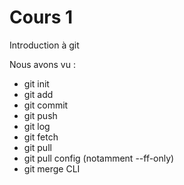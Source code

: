 # Cours 1

Introduction à git

Nous avons vu :

- git init
- git add
- git commit
- git push
- git log
- git fetch
- git pull
- git pull config (notamment --ff-only)
- git merge CLI
